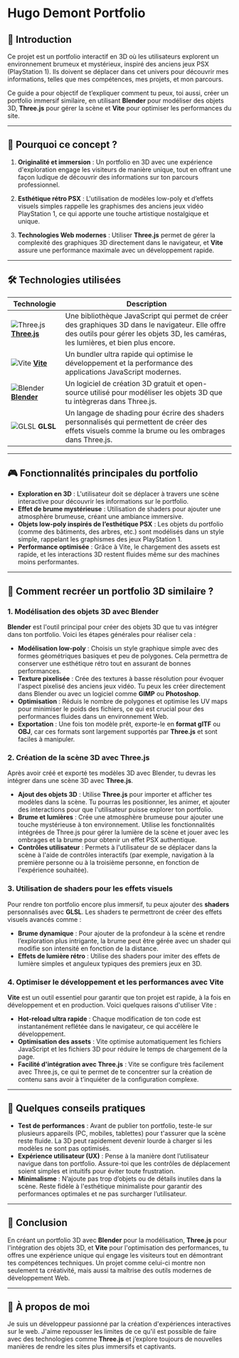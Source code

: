 # Hugo Demont Portfolio

## 🚀 Introduction

Ce projet est un portfolio interactif en 3D où les utilisateurs explorent un environnement brumeux et mystérieux, inspiré des anciens jeux PSX (PlayStation 1). Ils doivent se déplacer dans cet univers pour découvrir mes informations, telles que mes compétences, mes projets, et mon parcours.

Ce guide a pour objectif de t’expliquer comment tu peux, toi aussi, créer un portfolio immersif similaire, en utilisant **Blender** pour modéliser des objets 3D, **Three.js** pour gérer la scène et **Vite** pour optimiser les performances du site.

---

## 🎨 Pourquoi ce concept ?

1. **Originalité et immersion** : Un portfolio en 3D avec une expérience d'exploration engage les visiteurs de manière unique, tout en offrant une façon ludique de découvrir des informations sur ton parcours professionnel.
   
2. **Esthétique rétro PSX** : L'utilisation de modèles low-poly et d’effets visuels simples rappelle les graphismes des anciens jeux vidéo PlayStation 1, ce qui apporte une touche artistique nostalgique et unique.

3. **Technologies Web modernes** : Utiliser **Three.js** permet de gérer la complexité des graphiques 3D directement dans le navigateur, et **Vite** assure une performance maximale avec un développement rapide.

---

## 🛠️ Technologies utilisées

| Technologie | Description |
|-------------|-------------|
| ![Three.js](https://cdn.jsdelivr.net/npm/simple-icons@v7/icons/three.js.svg) **[Three.js](https://threejs.org/)** | Une bibliothèque JavaScript qui permet de créer des graphiques 3D dans le navigateur. Elle offre des outils pour gérer les objets 3D, les caméras, les lumières, et bien plus encore. |
| ![Vite](https://cdn.jsdelivr.net/npm/simple-icons@v7/icons/vite.svg) **[Vite](https://vitejs.dev/)** | Un bundler ultra rapide qui optimise le développement et la performance des applications JavaScript modernes. |
| ![Blender](https://cdn.jsdelivr.net/npm/simple-icons@v7/icons/blender.svg) **[Blender](https://www.blender.org/)** | Un logiciel de création 3D gratuit et open-source utilisé pour modéliser les objets 3D que tu intègreras dans Three.js. |
| ![GLSL](https://cdn.jsdelivr.net/npm/simple-icons@v7/icons/opengl.svg) **GLSL** | Un langage de shading pour écrire des shaders personnalisés qui permettent de créer des effets visuels comme la brume ou les ombrages dans Three.js. |

---

## 🎮 Fonctionnalités principales du portfolio

- **Exploration en 3D** : L'utilisateur doit se déplacer à travers une scène interactive pour découvrir les informations sur le portfolio.
- **Effet de brume mystérieuse** : Utilisation de shaders pour ajouter une atmosphère brumeuse, créant une ambiance immersive.
- **Objets low-poly inspirés de l’esthétique PSX** : Les objets du portfolio (comme des bâtiments, des arbres, etc.) sont modélisés dans un style simple, rappelant les graphismes des jeux PlayStation 1.
- **Performance optimisée** : Grâce à Vite, le chargement des assets est rapide, et les interactions 3D restent fluides même sur des machines moins performantes.

---

## 🔨 Comment recréer un portfolio 3D similaire ?

### 1. **Modélisation des objets 3D avec Blender**

**Blender** est l'outil principal pour créer des objets 3D que tu vas intégrer dans ton portfolio. Voici les étapes générales pour réaliser cela :

- **Modélisation low-poly** : Choisis un style graphique simple avec des formes géométriques basiques et peu de polygones. Cela permettra de conserver une esthétique rétro tout en assurant de bonnes performances.
- **Texture pixelisée** : Crée des textures à basse résolution pour évoquer l'aspect pixelisé des anciens jeux vidéo. Tu peux les créer directement dans Blender ou avec un logiciel comme **GIMP** ou **Photoshop**.
- **Optimisation** : Réduis le nombre de polygones et optimise les UV maps pour minimiser le poids des fichiers, ce qui est crucial pour des performances fluides dans un environnement Web.
- **Exportation** : Une fois ton modèle prêt, exporte-le en **format glTF** ou **OBJ**, car ces formats sont largement supportés par **Three.js** et sont faciles à manipuler.

### 2. **Création de la scène 3D avec Three.js**

Après avoir créé et exporté tes modèles 3D avec Blender, tu devras les intégrer dans une scène 3D avec **Three.js**.

- **Ajout des objets 3D** : Utilise **Three.js** pour importer et afficher tes modèles dans la scène. Tu pourras les positionner, les animer, et ajouter des interactions pour que l'utilisateur puisse explorer ton portfolio.
- **Brume et lumières** : Crée une atmosphère brumeuse pour ajouter une touche mystérieuse à ton environnement. Utilise les fonctionnalités intégrées de Three.js pour gérer la lumière de la scène et jouer avec les ombrages et la brume pour obtenir un effet PSX authentique.
- **Contrôles utilisateur** : Permets à l'utilisateur de se déplacer dans la scène à l'aide de contrôles interactifs (par exemple, navigation à la première personne ou à la troisième personne, en fonction de l'expérience souhaitée).

### 3. **Utilisation de shaders pour les effets visuels**

Pour rendre ton portfolio encore plus immersif, tu peux ajouter des **shaders** personnalisés avec **GLSL**. Les shaders te permettront de créer des effets visuels avancés comme :

- **Brume dynamique** : Pour ajouter de la profondeur à la scène et rendre l’exploration plus intrigante, la brume peut être gérée avec un shader qui modifie son intensité en fonction de la distance.
- **Effets de lumière rétro** : Utilise des shaders pour imiter des effets de lumière simples et anguleux typiques des premiers jeux en 3D.

### 4. **Optimiser le développement et les performances avec Vite**

**Vite** est un outil essentiel pour garantir que ton projet est rapide, à la fois en développement et en production. Voici quelques raisons d'utiliser Vite :

- **Hot-reload ultra rapide** : Chaque modification de ton code est instantanément reflétée dans le navigateur, ce qui accélère le développement.
- **Optimisation des assets** : Vite optimise automatiquement les fichiers JavaScript et les fichiers 3D pour réduire le temps de chargement de la page.
- **Facilité d'intégration avec Three.js** : Vite se configure très facilement avec Three.js, ce qui te permet de te concentrer sur la création de contenu sans avoir à t’inquiéter de la configuration complexe.

---

## 🔧 Quelques conseils pratiques

- **Test de performances** : Avant de publier ton portfolio, teste-le sur plusieurs appareils (PC, mobiles, tablettes) pour t'assurer que la scène reste fluide. La 3D peut rapidement devenir lourde à charger si les modèles ne sont pas optimisés.
- **Expérience utilisateur (UX)** : Pense à la manière dont l’utilisateur navigue dans ton portfolio. Assure-toi que les contrôles de déplacement soient simples et intuitifs pour éviter toute frustration.
- **Minimalisme** : N’ajoute pas trop d’objets ou de détails inutiles dans la scène. Reste fidèle à l'esthétique minimaliste pour garantir des performances optimales et ne pas surcharger l’utilisateur.

---

## 🎯 Conclusion

En créant un portfolio 3D avec **Blender** pour la modélisation, **Three.js** pour l'intégration des objets 3D, et **Vite** pour l'optimisation des performances, tu offres une expérience unique qui engage les visiteurs tout en démontrant tes compétences techniques. Un projet comme celui-ci montre non seulement ta créativité, mais aussi ta maîtrise des outils modernes de développement Web.

---

## 📜 À propos de moi

Je suis un développeur passionné par la création d'expériences interactives sur le web. J'aime repousser les limites de ce qu'il est possible de faire avec des technologies comme **Three.js** et j’explore toujours de nouvelles manières de rendre les sites plus immersifs et captivants.
